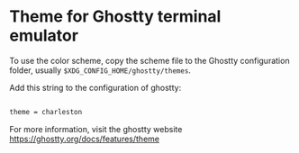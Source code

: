 # Theme for Ghostty terminal emulator

To use the color scheme, copy the scheme file to the Ghostty configuration folder,
usually `$XDG_CONFIG_HOME/ghostty/themes`.

Add this string to the configuration of ghostty:

```bash

theme = charleston
```

For more information, visit the ghostty website <https://ghostty.org/docs/features/theme>
